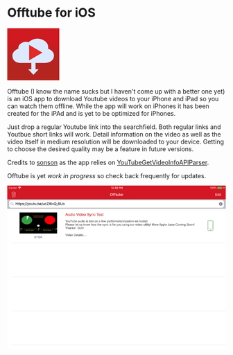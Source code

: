# Offtube for iOS
![Offtube Image](Offtube/Assets.xcassets/AppIcon.appiconset/Icon-60@2x.png?raw=true)

Offtube (I know the name sucks but I haven't come up with a better one yet) is an iOS app to download Youtube videos to your iPhone and iPad so you can watch them offline. While the app will work on iPhones it has been created for the iPAd and is yet to be optimized for iPhones.

Just drop a regular Youtube link into the searchfield. Both regular links and Youtbue short links will work. Detail information on the video as well as the video itself in medium resolution will be downloaded to your device. Getting to choose the desired quality may be a feature in  future versions.

Credits to [sonson](https://twitter.com/sonson_twit) as the app relies on [YouTubeGetVideoInfoAPIParser](https://github.com/sonsongithub/YouTubeGetVideoInfoAPIParser).

Offtube is yet *work in progress* so check back frequently for updates.


![Offtube Image](screenshot.png?raw=true)



